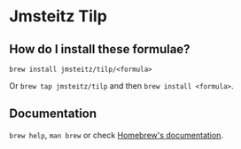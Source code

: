 # Jmsteitz Tilp

## How do I install these formulae?

`brew install jmsteitz/tilp/<formula>`

Or `brew tap jmsteitz/tilp` and then `brew install <formula>`.

## Documentation

`brew help`, `man brew` or check [Homebrew's documentation](https://docs.brew.sh).

